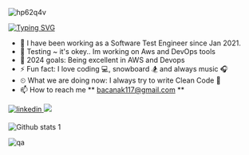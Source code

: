 ![hp62q4v](https://user-images.githubusercontent.com/117370164/208296968-b5d0d791-7ec3-4604-8477-d56930370ed6.jpg)


[![Typing SVG](https://readme-typing-svg.herokuapp.com?color=%23732DA4&lines=Software+Automation+Engineer+%7C+Turkey;I'm+Mustafa+Bacanak;I+am+sharing+my+projects+in+here;I+usually+using+Java+for+projects)](https://git.io/typing-svg)


- 🔭 I have been working as a Software Test Engineer since Jan 2021.                                                                            
- 🌱 Testing ~ it's okey.. Im working on Aws and DevOps tools
- 💪 2024 goals: Being excellent in AWS and Devops
- ⚡ Fun fact: I love coding 💻, snowboard 🏂 and always music 🎧
- ⏲ What we are doing now: I always try to write Clean Code 🚀
- 📫 How to reach me ** bacanak117@gmail.com ** 
<a href="https://www.linkedin.com/in/mustafa-bacanak-4515a924b/" target="_blank">
<img src=https://img.shields.io/badge/LinkedIn-0077B5?style=for-the-badge&logo=linkedin&logoColor=white alt=linkedin style="margin-bottom: 5px;" />
</a> 
<a target="_blank"href="https://medium.com/@bacanak117"><img src="https://img.shields.io/badge/Medium-12100E?style=for-the-badge&logo=medium&logoColor=white" /></a>&nbsp;&nbsp;&nbsp;


![Github stats 1](https://github-readme-stats.vercel.app/api?username=MustafaBacanak&show_icons=true&theme=gradient)





![qa](https://user-images.githubusercontent.com/117370164/206934660-5fd6df66-6130-4467-aeb2-a9ee8cb82ad7.gif)





 










